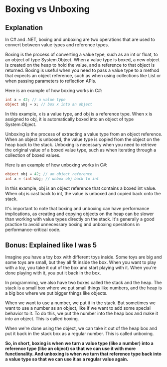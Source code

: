 # Boxing vs Unboxing

## Explanation

In C# and .NET, boxing and unboxing are two operations that are used to convert between value types and reference types.

Boxing is the process of converting a value type, such as an int or float, to an object of type System.Object. When a value type is boxed, a new object is created on the heap to hold the value, and a reference to that object is returned. Boxing is useful when you need to pass a value type to a method that expects an object reference, such as when using collections like List<object> or when passing parameters to reflection APIs.

Here is an example of how boxing works in C#:


```C#
int x = 42; // a value type
object obj = x; // box x into an object

```
In this example, x is a value type, and obj is a reference type. When x is assigned to obj, it is automatically boxed into an object of type System.Object.

Unboxing is the process of extracting a value type from an object reference. When an object is unboxed, the value type is copied from the object on the heap back to the stack. Unboxing is necessary when you need to retrieve the original value of a boxed value type, such as when iterating through a collection of boxed values.

Here is an example of how unboxing works in C#:

```C#
object obj = 42; // an object reference
int x = (int)obj; // unbox obj back to int
```

In this example, obj is an object reference that contains a boxed int value. When obj is cast back to int, the value is unboxed and copied back onto the stack.

It's important to note that boxing and unboxing can have performance implications, as creating and copying objects on the heap can be slower than working with value types directly on the stack. It's generally a good practice to avoid unnecessary boxing and unboxing operations in performance-critical code.

## Bonus: Explained like I was 5

Imagine you have a toy box with different toys inside. Some toys are big and some toys are small, but they all fit inside the box. When you want to play with a toy, you take it out of the box and start playing with it. When you're done playing with it, you put it back in the box.

In programming, we also have two boxes called the stack and the heap. The stack is a small box where we put small things like numbers, and the heap is a big box where we put bigger things like objects.

When we want to use a number, we put it in the stack. But sometimes we want to use a number as an object, like if we want to add some special behavior to it. To do this, we put the number into the heap box and make it into an object. This is called boxing.

When we're done using the object, we can take it out of the heap box and put it back in the stack box as a regular number. This is called unboxing.

**So, in short, boxing is when we turn a value type (like a number) into a reference type (like an object) so that we can use it with more functionality. And unboxing is when we turn that reference type back into a value type so that we can use it as a regular value again.**